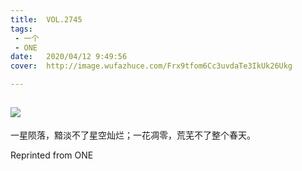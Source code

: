 ```yaml
---
title:	VOL.2745
tags:
 - 一个
 - ONE
date:	2020/04/12 9:49:56
cover:	http://image.wufazhuce.com/Frx9tfom6Cc3uvdaTe3IkUk26Ukg

---
```

![](http://image.wufazhuce.com/Frx9tfom6Cc3uvdaTe3IkUk26Ukg)
---

一星陨落，黯淡不了星空灿烂；一花凋零，荒芜不了整个春天。
 
Reprinted from ONE
